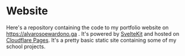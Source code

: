 # Website
Here's a repository containing the code to my portfolio website on https://alvarosoewardono.ga . It's powered by [SvelteKit](https://kit.svelte.dev) and hosted on [Cloudflare Pages](https://pages.cloudflare.com). It's a pretty basic static site containing some of my school projects.